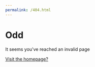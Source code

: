 ```yaml
---
permalink: /404.html
---
```

# Odd
It seems you've reached an invalid page

[Visit the homepage?](/smdocs)
